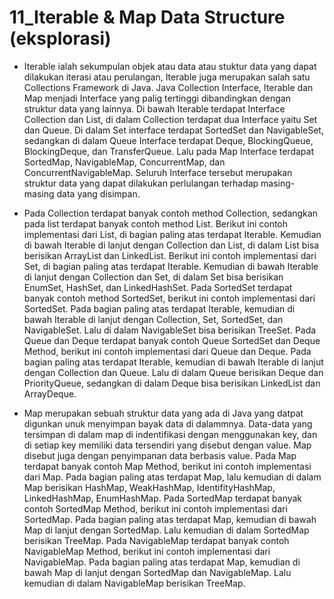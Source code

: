 # 11_Iterable & Map Data Structure (eksplorasi)

- Iterable ialah sekumpulan objek atau data atau stuktur data yang dapat dilakukan iterasi atau perulangan, Iterable juga merupakan salah satu Collections Framework di Java. Java Collection Interface, Iterable dan Map menjadi Interface yang palig tertinggi dibandingkan dengan struktur data yang lainnya. Di bawah Iterable terdapat Interface Collection dan List, di dalam Collection terdapat dua Interface yaitu Set dan Queue. Di dalam Set interface terdapat SortedSet dan NavigableSet, sedangkan di dalam Queue Interface terdapat Deque, BlockingQueue, BlockingDeque, dan TransferQueue. Lalu pada Map Interface terdapat SortedMap, NavigableMap, ConcurrentMap, dan ConcurrentNavigableMap. Seluruh Interface tersebut merupakan struktur data yang dapat dilakukan perlulangan terhadap masing-masing data yang disimpan.

- Pada Collection terdapat banyak contoh method Collection, sedangkan pada list terdapat banyak contoh method List. Berikut ini contoh implementasi dari List, di bagian paling atas terdapat Iterable. Kemudian di bawah Iterable di lanjut dengan Collection dan List, di dalam List bisa berisikan ArrayList dan LinkedList. Berikut ini contoh implementasi dari Set, di bagian paling atas terdapat Iterable. Kemudian di bawah Iterable di lanjut dengan Collection dan Set, di dalam Set bisa berisikan EnumSet, HashSet, dan LinkedHashSet. Pada SortedSet terdapat banyak contoh method SortedSet, berikut ini contoh implementasi dari SortedSet. Pada bagian paling atas terdapat Iterable, kemudian di bawah Iterable di lanjut dengan Collection, Set, SortedSet, dan NavigableSet. Lalu di dalam NavigableSet bisa berisikan TreeSet. Pada Queue dan Deque terdapat banyak contoh Queue SortedSet dan Deque Method, berikut ini contoh implementasi dari Queue dan Deque. Pada bagian paling atas terdapat Iterable, kemudian di bawah Iterable di lanjut dengan Collection dan Queue. Lalu di dalam Queue berisikan Deque dan PriorityQueue, sedangkan di dalam Deque bisa berisikan LinkedList dan ArrayDeque.

- Map merupakan sebuah struktur data yang ada di Java yang datpat digunkan unuk menyimpan bayak data di dalammnya. Data-data yang tersimpan di dalam map di indentifikasi dengan menggunakan key, dan di setiap key memiliki data tersendiri yang disebut dengan value. Map disebut juga dengan penyimpanan data berbasis value. Pada Map terdapat banyak contoh Map Method, berikut ini contoh implementasi dari Map. Pada bagian paling atas terdapat Map, lalu kemudian di dalam Map berisikan HashMap, WeakHashMap, IdentifityHashMap, LinkedHashMap, EnumHashMap. Pada SortedMap terdapat banyak contoh SortedMap Method, berikut ini contoh implementasi dari SortedMap. Pada bagian paling atas terdapat Map, kemudian di bawah Map di lanjut dengan SortedMap. Lalu kemudian di dalam SortedMap berisikan TreeMap. Pada NavigableMap terdapat banyak contoh NavigableMap Method, berikut ini contoh implementasi dari NavigableMap. Pada bagian paling atas terdapat Map, kemudian di bawah Map di lanjut dengan SortedMap dan NavigableMap. Lalu kemudian di dalam NavigableMap berisikan TreeMap.
